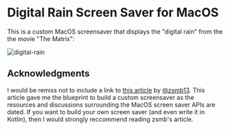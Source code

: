 #  Digital Rain Screen Saver for MacOS

This is a custom MacOS screensaver that displays the "digital rain" from the the movie "The Matrix":

![digital-rain](https://github.com/user-attachments/assets/809386d5-be80-486e-9872-2aa6876a41a3)

## Acknowledgments

I would be remiss not to include a link to [this article](https://zsmb.co/building-a-macos-screen-saver-in-kotlin/#preview-problems) by
[@zsmb13](https://github.com/zsmb13). This article gave me the blueprint to build a custom screensaver as the resources and discussions
surrounding the MacOS screen saver APIs are dated. If you want to build your own screen saver (and even write it in Kotlin), then I
would strongly reccommend reading zsmb's article.
